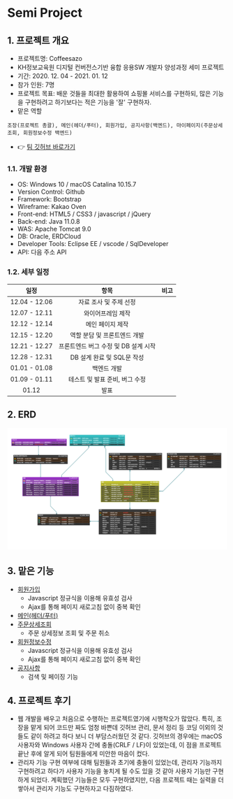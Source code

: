 # Semi Project
## 1. 프로젝트 개요
- 프로젝트명: Coffeesazo
- KH정보교육원 디지털 컨버전스기반 융합 응용SW 개발자 양성과정 세미 프로젝트
- 기간: 2020. 12. 04 - 2021. 01. 12
- 참가 인원: 7명
- 프로젝트 목표: 배운 것들을 최대한 활용하여 쇼핑몰 서비스를 구현하되, 많은 기능을 구현하려고 하기보다는 적은 기능을 '잘' 구현하자.
- 맡은 역할
```text
조장(프로젝트 총괄), 메인(헤더/푸터), 회원가입, 공지사항(백엔드), 마이페이지(주문상세조회, 회원정보수정 백엔드)
```
- 👉 [팀 깃허브 바로가기](https://github.com/geniushyeon/kh-semiproject)
### 1.1. 개발 환경
- OS: Windows 10 / macOS Catalina 10.15.7
- Version Control: Github
- Framework: Bootstrap
- Wireframe: Kakao Oven
- Front-end: HTML5 / CSS3 / javascript / jQuery
- Back-end: Java 11.0.8
- WAS: Apache Tomcat 9.0
- DB: Oracle, ERDCloud
- Developer Tools: Eclipse EE / vscode / SqlDeveloper
- API: 다음 주소 API
### 1.2. 세부 일정
|일정|항목|비고|
|:---:|:---:|---|
|12.04 - 12.06|자료 조사 및 주제 선정|
|12.07 - 12.11|와이어프레임 제작
|12.12 - 12.14|메인 페이지 제작
|12.15 - 12.20|역할 분담 및 프론트엔드 개발
|12.21 - 12.27|프론트엔드 버그 수정 및 DB 설계 시작|
|12.28 - 12.31|DB 설계 완료 및 SQL문 작성|
|01.01 - 01.08|백엔드 개발
|01.09 - 01.11|테스트 및 발표 준비, 버그 수정|
|01.12|발표
## 2. ERD
![](assets/커피사조.png)<br/>
## 3. 맡은 기능
- [회원가입](signup/signup.md)
  - Javascript 정규식을 이용해 유효성 검사
  - Ajax를 통해 페이지 새로고침 없이 중복 확인
- [메인(헤더/푸터)](header-and-footer/README.md)
- [주문상세조회](order-detail/README.md)
  - 주문 상세정보 조회 및 주문 취소
- [회원정보수정](update-info/README.md)
  - Javascript 정규식을 이용해 유효성 검사
  - Ajax를 통해 페이지 새로고침 없이 중복 확인
- [공지사항](notice/README.md)
  - 검색 및 페이징 기능

## 4. 프로젝트 후기
- 웹 개발을 배우고 처음으로 수행하는 프로젝트였기에 시행착오가 많았다. 특히, 조장을 맡게 되어 코드만 짜도 엄청 바쁜데 깃허브 관리, 문서 정리 등 코딩 이외의 것들도 같이 하려고 하다 보니 더 부담스러웠던 것 같다. 깃허브의 경우에는 macOS 사용자와 Windows 사용자 간에 충돌(CRLF / LF)이 있었는데, 이 점을 프로젝트 끝난 후에 알게 되어 팀원들에게 미안한 마음이 컸다.
- 관리자 기능 구현 여부에 대해 팀원들과 초기에 충돌이 있었는데, 관리자 기능까지 구현하려고 하다가 사용자 기능을 놓치게 될 수도 있을 것 같아 사용자 기능만 구현하게 되었다. 계획했던 기능들은 모두 구현하였지만, 다음 프로젝트 때는 실력을 더 쌓아서 관리자 기능도 구현하자고 다짐하였다.